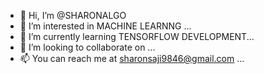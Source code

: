 - 👋 Hi, I’m @SHARONALGO
- 👀 I’m interested in MACHINE LEARNNG ...
- 🌱 I’m currently learning  TENSORFLOW DEVELOPMENT...
- 💞️ I’m looking to collaborate on ...
- 📫 You can reach me at sharonsaji9846@gmail.com ...

<!---
SHARONALGO/SHARONALGO is a ✨ special ✨ repository because its `README.md` (this file) appears on your GitHub profile.
You can click the Preview link to take a look at your changes.
--->
